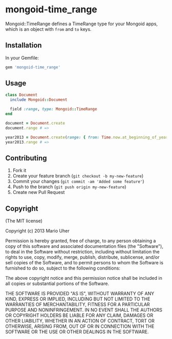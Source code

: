 # mongoid-time_range

Mongoid::TimeRange defines a TimeRange type for your Mongoid apps, which is an object with `from` and `to` keys.

## Installation

In your Gemfile:

```ruby
gem 'mongoid-time_range'
```

## Usage

```ruby
class Document
  include Mongoid::Document

  field :range, type: Mongoid::TimeRange
end
```

```ruby
document = Document.create
document.range # => 

year2013 = Document.create(range: { from: Time.now.at_beginning_of_year, to: Time.now.end_of_year })
year2013.range # =>
```

## Contributing

1. Fork it
2. Create your feature branch (`git checkout -b my-new-feature`)
3. Commit your changes (`git commit -am 'Added some feature'`)
4. Push to the branch (`git push origin my-new-feature`)
5. Create new Pull Request

## Copyright

(The MIT license)

Copyright (c) 2013 Mario Uher

Permission is hereby granted, free of charge, to any person obtaining
a copy of this software and associated documentation files (the
"Software"), to deal in the Software without restriction, including
without limitation the rights to use, copy, modify, merge, publish,
distribute, sublicense, and/or sell copies of the Software, and to
permit persons to whom the Software is furnished to do so, subject to
the following conditions:

The above copyright notice and this permission notice shall be
included in all copies or substantial portions of the Software.

THE SOFTWARE IS PROVIDED "AS IS", WITHOUT WARRANTY OF ANY KIND,
EXPRESS OR IMPLIED, INCLUDING BUT NOT LIMITED TO THE WARRANTIES OF
MERCHANTABILITY, FITNESS FOR A PARTICULAR PURPOSE AND
NONINFRINGEMENT. IN NO EVENT SHALL THE AUTHORS OR COPYRIGHT HOLDERS BE
LIABLE FOR ANY CLAIM, DAMAGES OR OTHER LIABILITY, WHETHER IN AN ACTION
OF CONTRACT, TORT OR OTHERWISE, ARISING FROM, OUT OF OR IN CONNECTION
WITH THE SOFTWARE OR THE USE OR OTHER DEALINGS IN THE SOFTWARE.
